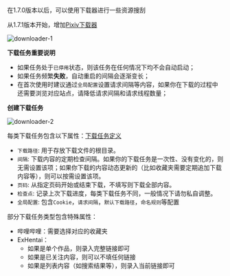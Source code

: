 在1.7.0版本以后，可以使用下载器进行一些资源搜刮

从1.7.1版本开始，增加[Pixiv下载器](https://github.com/anobaka/InsideWorld/issues/307)

![downloader-1](/img/downloader-1.png)

**下载任务重要说明**

+ 如果任务处于`已停用`状态，则该任务在任何情况下均不会自动启动；
+ 如果任务频繁**失败**，自动重启的间隔会逐渐变长；
+ 在首次使用时建议通过`全局配置`设置请求间隔等内容，如果你在下载的过程中还需要浏览对应站点，请降低请求间隔和请求线程数量；

**创建下载任务**

![downloader-2](/img/downloader-2.png)

每类下载任务包含以下属性：[下载任务定义](https://github.com/anobaka/InsideWorld/issues/309)

+ `下载路径`: 用于存放下载文件的根目录。
+ `间隔`: 下载内容的定期检查间隔。如果你的下载任务是一次性、没有变化的，则无需设置该项；如果你下载的内容动态更新的（比如收藏夹需要定期追加下载内容等），则可以按需设置该项。
+ `页码`: 从指定页码开始或结束下载，不填写则下载全部内容。
+ `检查点`: 记录上次下载进度，每类下载任务不同，一般情况下请勿私自调整。
+ `全局配置`: 包含`Cookie`，`请求间隔`，`默认下载路径`，`命名规则`等配置

部分下载任务类型包含特殊属性：

+ 哔哩哔哩：需要选择对应的收藏夹
+ ExHentai：
  + 如果是单个作品，则录入完整链接即可
  + 如果是已关注内容，则可以不填任何链接
  + 如果是列表内容（如搜索结果等），则录入当前链接即可